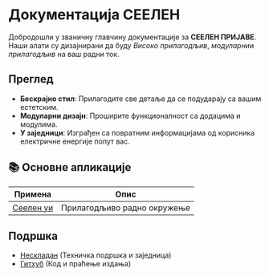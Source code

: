 # **Документација СЕЕЛЕН**

Добродошли у званичну главчину документације за **СЕЕЛЕН ПРИЈАВЕ**.\
Наши алати су дизајнирани да буду _Високо прилагодљив_, *модуларни*и
_прилагодљив_ на ваш радни ток.

## Преглед

- **Бескрајно стил**: Прилагодите све детаље да се подударају са вашим
  естетским.
- **Модуларни дизајн**: Проширите функционалност са додацима и модулима.
- **У заједници**: Изграђен са повратним информацијама од корисника електричне
  енергије попут вас.

## **📚 Основне апликације**

| Примена                      | Опис                        |
| ---------------------------- | --------------------------- |
| [Сеелен уи](/apps/seelen-ui) | Прилагодљиво радно окружење |

## Подршка

- [Нескладан](https://discord.gg/ABfASx5ZAJ) (Техничка подршка и заједница)
- [Гитхуб](https://github.com/Seelen-Inc) (Код и праћење издања)

